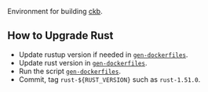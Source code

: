 Environment for building [ckb](https://github.com/nervosnetwork/ckb#readme).

## How to Upgrade Rust

- Update rustup version if needed in [`gen-dockerfiles`].
- Update rust version in [`gen-dockerfiles`].
- Run the script [`gen-dockerfiles`].
- Commit, tag `rust-${RUST_VERSION}` such as `rust-1.51.0`.

[`gen-dockerfiles`]: gen-dockerfiles
